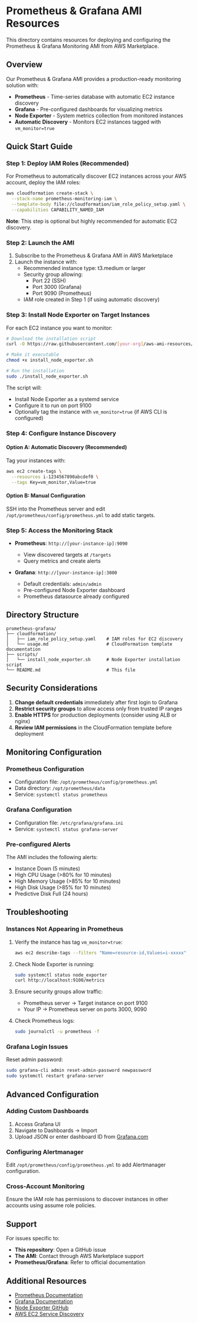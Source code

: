 # Prometheus & Grafana AMI Resources

This directory contains resources for deploying and configuring the Prometheus & Grafana Monitoring AMI from AWS Marketplace.

## Overview

Our Prometheus & Grafana AMI provides a production-ready monitoring solution with:
- **Prometheus** - Time-series database with automatic EC2 instance discovery
- **Grafana** - Pre-configured dashboards for visualizing metrics
- **Node Exporter** - System metrics collection from monitored instances
- **Automatic Discovery** - Monitors EC2 instances tagged with `vm_monitor=true`

## Quick Start Guide

### Step 1: Deploy IAM Roles (Recommended)

For Prometheus to automatically discover EC2 instances across your AWS account, deploy the IAM roles:

```bash
aws cloudformation create-stack \
  --stack-name prometheus-monitoring-iam \
  --template-body file://cloudformation/iam_role_policy_setup.yaml \
  --capabilities CAPABILITY_NAMED_IAM
```

**Note**: This step is optional but highly recommended for automatic EC2 discovery.

### Step 2: Launch the AMI

1. Subscribe to the Prometheus & Grafana AMI in AWS Marketplace
2. Launch the instance with:
   - Recommended instance type: t3.medium or larger
   - Security group allowing:
     - Port 22 (SSH)
     - Port 3000 (Grafana)
     - Port 9090 (Prometheus)
   - IAM role created in Step 1 (if using automatic discovery)

### Step 3: Install Node Exporter on Target Instances

For each EC2 instance you want to monitor:

```bash
# Download the installation script
curl -O https://raw.githubusercontent.com/[your-org]/aws-ami-resources/main/prometheus-grafana/scripts/install_node_exporter.sh

# Make it executable
chmod +x install_node_exporter.sh

# Run the installation
sudo ./install_node_exporter.sh
```

The script will:
- Install Node Exporter as a systemd service
- Configure it to run on port 9100
- Optionally tag the instance with `vm_monitor=true` (if AWS CLI is configured)

### Step 4: Configure Instance Discovery

#### Option A: Automatic Discovery (Recommended)
Tag your instances with:
```bash
aws ec2 create-tags \
  --resources i-1234567890abcdef0 \
  --tags Key=vm_monitor,Value=true
```

#### Option B: Manual Configuration
SSH into the Prometheus server and edit `/opt/prometheus/config/prometheus.yml` to add static targets.

### Step 5: Access the Monitoring Stack

- **Prometheus**: `http://[your-instance-ip]:9090`
  - View discovered targets at `/targets`
  - Query metrics and create alerts
  
- **Grafana**: `http://[your-instance-ip]:3000`
  - Default credentials: `admin/admin`
  - Pre-configured Node Exporter dashboard
  - Prometheus datasource already configured

## Directory Structure

```
prometheus-grafana/
├── cloudformation/
│   ├── iam_role_policy_setup.yaml    # IAM roles for EC2 discovery
│   └── usage.md                      # CloudFormation template documentation
├── scripts/
│   └── install_node_exporter.sh      # Node Exporter installation script
└── README.md                         # This file
```

## Security Considerations

1. **Change default credentials** immediately after first login to Grafana
2. **Restrict security groups** to allow access only from trusted IP ranges
3. **Enable HTTPS** for production deployments (consider using ALB or nginx)
4. **Review IAM permissions** in the CloudFormation template before deployment

## Monitoring Configuration

### Prometheus Configuration
- Configuration file: `/opt/prometheus/config/prometheus.yml`
- Data directory: `/opt/prometheus/data`
- Service: `systemctl status prometheus`

### Grafana Configuration
- Configuration file: `/etc/grafana/grafana.ini`
- Service: `systemctl status grafana-server`

### Pre-configured Alerts
The AMI includes the following alerts:
- Instance Down (5 minutes)
- High CPU Usage (>80% for 10 minutes)
- High Memory Usage (>85% for 10 minutes)
- High Disk Usage (>85% for 10 minutes)
- Predictive Disk Full (24 hours)

## Troubleshooting

### Instances Not Appearing in Prometheus

1. Verify the instance has tag `vm_monitor=true`:
   ```bash
   aws ec2 describe-tags --filters "Name=resource-id,Values=i-xxxxx"
   ```

2. Check Node Exporter is running:
   ```bash
   sudo systemctl status node_exporter
   curl http://localhost:9100/metrics
   ```

3. Ensure security groups allow traffic:
   - Prometheus server → Target instance on port 9100
   - Your IP → Prometheus server on ports 3000, 9090

4. Check Prometheus logs:
   ```bash
   sudo journalctl -u prometheus -f
   ```

### Grafana Login Issues

Reset admin password:
```bash
sudo grafana-cli admin reset-admin-password newpassword
sudo systemctl restart grafana-server
```

## Advanced Configuration

### Adding Custom Dashboards
1. Access Grafana UI
2. Navigate to Dashboards → Import
3. Upload JSON or enter dashboard ID from [Grafana.com](https://grafana.com/grafana/dashboards/)

### Configuring Alertmanager
Edit `/opt/prometheus/config/prometheus.yml` to add Alertmanager configuration.

### Cross-Account Monitoring
Ensure the IAM role has permissions to discover instances in other accounts using assume role policies.

## Support

For issues specific to:
- **This repository**: Open a GitHub issue
- **The AMI**: Contact through AWS Marketplace support
- **Prometheus/Grafana**: Refer to official documentation

## Additional Resources

- [Prometheus Documentation](https://prometheus.io/docs/)
- [Grafana Documentation](https://grafana.com/docs/)
- [Node Exporter GitHub](https://github.com/prometheus/node_exporter)
- [AWS EC2 Service Discovery](https://prometheus.io/docs/prometheus/latest/configuration/configuration/#ec2_sd_config)
